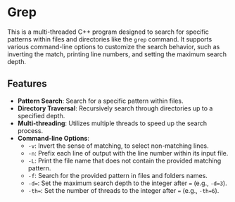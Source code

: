 # Grep

This is a multi-threaded C++ program designed to search for specific patterns within files and directories like the `grep` command. It supports various command-line options to customize the search behavior, such as inverting the match, printing line numbers, and setting the maximum search depth.

## Features

- **Pattern Search**: Search for a specific pattern within files.
- **Directory Traversal**: Recursively search through directories up to a specified depth.
- **Multi-threading**: Utilizes multiple threads to speed up the search process.
- **Command-line Options**:
  - `-v`: Invert the sense of matching, to select non-matching lines.
  - `-n`: Prefix each line of output with the line number within its input file.
  - `-L`: Print the file name that does not contain the provided matching pattern.
  - `-f`: Search for the provided pattern in files and folders names.
  - `-d=`: Set the maximum search depth to the integer after `=` (e.g., `-d=3`).
  - `-th=`: Set the number of threads to the integer after `=` (e.g., `-th=6`).
